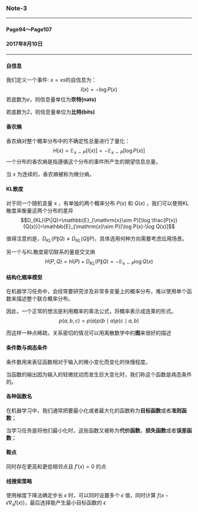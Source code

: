 ### Note-3
---
#### Page94～Page107
#### 2017年8月10日
---
#### 自信息
我们定义一个事件: $\mathrm{x}=xs$的自信息为：
$$I(x)=-\log P(x)$$
若底数为$e$，则信息量单位为**奈特(nats)**

若底数为$2$，则信息量单位为**比特(bits)**

#### 香农熵
香农熵对整个概率分布中的不确定性总量进行了量化：
$$H(x)=\mathbb{E}_{x\sim P}[I(x)]=-\mathbb{E}_{x\sim P}[\log P(x)]$$
一个分布的香农熵是指遵循这个分布的事件所产生的期望信息总量。

当 $\mathrm{x}$ 为连续的，香农熵被称为微分熵。

#### KL散度
对于同一个随机变量 $\mathrm{x}$ ，有单独的两个概率分布 $P(x)$ 和 $Q(x)$ ，我们可以使用KL散度来衡量这两个分布的差异
$$D_{KL}(P\|Q)=\mathbb{E}_{\mathrm{x}\sim P}[\log \frac{P(x)}{Q(x)}]=\mathbb{E}_{\mathrm{x}\sim P}[\log P(x)-\log Q(x)]$$

值得注意的是，$D_{KL}(P\|Q)\ne D_{KL}(Q\|P)$，具体选用何种方向需要考虑应用场景。

另一个与KL散度密切联系的量是交叉熵
$$H(P,Q)=H(P)+D_{KL}(P\|Q)=-\mathbb{E}_{\mathrm{x}\sim P}\log Q(x)$$

#### 结构化概率模型
在机器学习任务中，会经常要研究涉及非常多变量上的概率分布，难以使用单个函数来描述整个联合概率分布。

因此，一个正常的想法是利用概率的乘法公式，将概率表示成连乘的形式。
$$p(a,b,c)=p(a)p(b\mid a)p(c\mid a,b)$$

而这样一种点稀疏，关系密切的情况可以用离散数学中的**图**来很好的描述

#### 条件数与病态条件
条件数用来表征函数相对于输入的微小变化而变化的快慢程度。

当函数的输出因为输入的轻微扰动而发生巨大变化时，我们称这个函数是病态条件的。

#### 各种函数名
在机器学习中，我们通常把要最小化或者最大化的函数称为**目标函数**或者**准则函数**；

当学习任务是将他们最小化时，这些函数又被称为**代价函数**，**损失函数**或者**误差函数**；

#### 鞍点
同时存在更高和更低相邻点且 $f'(x)=0$ 的点

#### 线搜索策略
使用梯度下降法确定步长 $\epsilon$ 时，可以同时设置多个 $\epsilon$ 值，同时计算 $f(x-\epsilon\nabla_xf(x))$，最后选择能产生最小目标函数的 $\epsilon$
